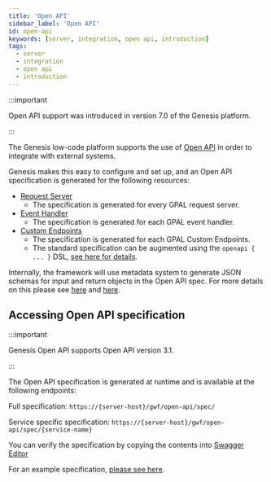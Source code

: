 ```yaml
---
title: 'Open API'
sidebar_label: 'Open API'
id: open-api
keywords: [server, integration, open api, introduction]
tags:
  - server
  - integration
  - open api
  - introduction
---
```


:::important

Open API support was introduced in version 7.0 of the Genesis platform.

:::

The Genesis low-code platform supports the use of [Open API](https://swagger.io/specification/) in order to integrate with external systems. 

Genesis makes this easy to configure and set up, and an Open API specification is generated for the following resources:

* [Request Server](../../../server/request-server/introduction/)
  * The specification is generated for every GPAL request server.
* [Event Handler](../../../server/event-handler/introduction/)
  * The specification is generated for each GPAL event handler.
* [Custom Endpoints](../custom-endpoints/introduction/)
  * The specification is generated for each GPAL Custom Endpoints.
  * The standard specification can be augmented using the `openapi { ... }` DSL, [see here for details](../custom-endpoints/advanced/#openapi).

Internally, the framework will use metadata system to generate JSON schemas for input and return objects in the Open 
API spec. For more details on this please see [here](../../network-messages/type-safe-messages) and 
[here](../../network-messages/metadata-annotations).

## Accessing Open API specification

:::important

Genesis Open API supports Open API version 3.1.

:::

The Open API specification is generated at runtime and is available at the following endpoints:

Full specification: 
`https://{server-host}/gwf/open-api/spec/`

Service specific specification: 
`https://{server-host}/gwf/open-api/spec/{service-name}`

You can verify the specification by copying the contents into [Swagger Editor](https://editor-next.swagger.io/)

For an example specification, [please see here](pathname:///file/openapi-sample.yaml).
